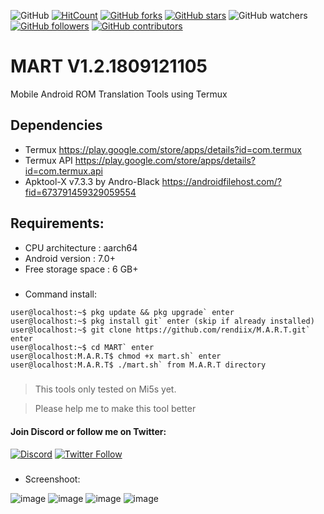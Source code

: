 ![GitHub](https://img.shields.io/github/license/rendiix/M.A.R.T.svg)
[![HitCount](http://hits.dwyl.io/rendiix/M.A.R.T.svg)](http://github.com/rendiix/M.A.R.T)
[![GitHub forks](https://img.shields.io/github/forks/rendiix/M.A.R.T.svg?style=social&label=Fork&maxAge=2592000)](https://github.com/rendiix/M.A.R.T/network/)
[![GitHub stars](https://img.shields.io/github/stars/rendiix/M.A.R.T.svg?style=social&label=Star&maxAge=2592000)](https://github.com/rendiix/M.A.R.T/stargazers/)
![GitHub watchers](https://img.shields.io/github/watchers/rendiix/M.A.R.T.svg?style=social)
[![GitHub followers](https://img.shields.io/github/followers/rendiix.svg?style=social&label=Follow&maxAge=2592000)](https://github.com/rendiix?tab=followers)
[![GitHub contributors](https://img.shields.io/github/contributors/rendiix/M.A.R.T.svg)](https://github.com/rendiix/M.A.R.T/graphs/contributors/)

# MART V1.2.1809121105
Mobile Android ROM Translation Tools using Termux
## Dependencies
- Termux https://play.google.com/store/apps/details?id=com.termux
- Termux API https://play.google.com/store/apps/details?id=com.termux.api
- Apktool-X v7.3.3 by Andro-Black https://androidfilehost.com/?fid=673791459329059554
## Requirements:
- CPU architecture    : aarch64
- Android version     : 7.0+
- Free storage space  : 6 GB+
#####
- Command install:
```console
user@localhost:~$ pkg update && pkg upgrade` enter 
user@localhost:~$ pkg install git` enter (skip if already installed)
user@localhost:~$ git clone https://github.com/rendiix/M.A.R.T.git` enter
user@localhost:~$ cd MART` enter
user@localhost:M.A.R.T$ chmod +x mart.sh` enter
user@localhost:M.A.R.T$ ./mart.sh` from M.A.R.T directory
```
#####
> This tools only tested on Mi5s yet.

> Please help me to make this tool better

#### Join Discord or follow me on Twitter:

[![Discord](https://img.shields.io/discord/404576842419273729.svg?label=join%20discord&logo=discord)](https://discord.gg/5PmKhrc)
[![Twitter Follow](https://img.shields.io/twitter/follow/rendiix.svg?color=green&label=follow&logo=twitter&style=social)](https://twitter.com/rendiix)

#####
- Screenshoot:

![image](https://raw.githubusercontent.com/rendiix/rendiix.github.io/master/screensoot/mart1.png)
![image](https://raw.githubusercontent.com/rendiix/rendiix.github.io/master/screensoot/mart2.png)
![image](https://raw.githubusercontent.com/rendiix/rendiix.github.io/master/screensoot/mart3.png)
![image](https://raw.githubusercontent.com/rendiix/rendiix.github.io/master/screensoot/mart4.png)


